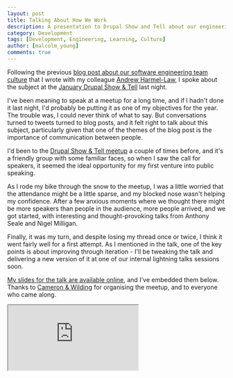 ```yaml
---
layout: post
title: Talking About How We Work
description: A presentation to Drupal Show and Tell about our engineering team culture
category: Development
tags: [Development, Engineering, Learning, Culture]
author: [malcolm_young]
comments: true
---
```


Following the previous [blog post about our software engineering team culture][blog] that I wrote with my colleague [Andrew Harmel-Law][andrew], I spoke about the subject at the [January Drupal Show & Tell][show] last night.

I've been meaning to speak at a meetup for a long time, and if I hadn't done it last night, I'd probably be putting it as one of my objectives for the year. The trouble was, I could never think of what to say. But conversations turned to tweets turned to blog posts, and it felt right to talk about this subject, particularly given that one of the themes of the blog post is the importance of communication between people.

I'd been to the [Drupal Show & Tell meetup][meetup] a couple of times before, and it's a friendly group with some familiar faces, so when I saw the call for speakers, it seemed the ideal opportunity for my first venture into public speaking. 

As I rode my bike through the snow to the meetup, I was a little worried that the attendance might be a little sparse, and my blocked nose wasn't helping my confidence. After a few anxious moments where we thought there might be more speakers than people in the audience, more people arrived, and we got started, with interesting and thought-provoking talks from Anthony Seale and Nigel Milligan. 

Finally, it was my turn, and despite losing my thread once or twice, I think it went fairly well for a first attempt. As I mentioned in the talk, one of the key points is about improving through iteration - I'll be tweaking the talk and delivering a new version of it at one of our internal lightning talks sessions soon.

[My slides for the talk are available online][slides], and I've embedded them below. Thanks to [Cameron & Wilding][cw] for organising the meetup, and to everyone who came along.

<div class="small-12 medium-8 small-centered columns">
  <div class="flex-video">
    <iframe src="https://malcomio.github.io/presentations/how-we-work/#/">
      <p>Your browser does not support iframes. Please visit <a href="https://malcomio.github.io/presentations/how-we-work/#/">https://malcomio.github.io/presentations/how-we-work/#/</a> to view the presentation.</p>
    </iframe>
  </div>
</div>


[andrew]: https://capgemini.github.io/authors/#author-andrew-harmel-law
[blog]: https://capgemini.github.io/development/how-we-work/
[slides]: https://malcomio.github.io/presentations/how-we-work/#/
[show]: https://www.meetup.com/drupal-show-and-tell/events/236113628/
[meetup]: http://www.drupalshowandtell.com/
[cw]: https://twitter.com/cameronwilding